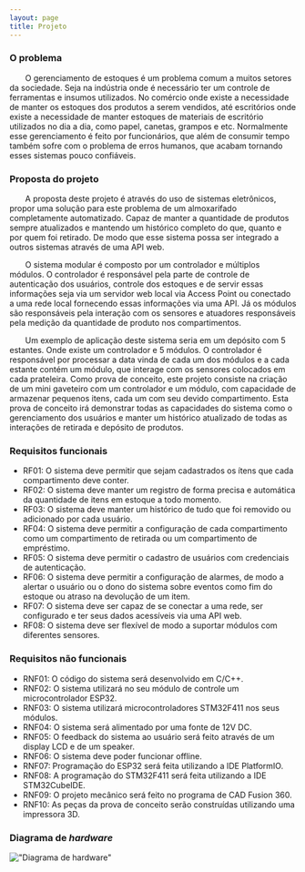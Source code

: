 ```yaml
---
layout: page
title: Projeto
---
```


### O problema

&nbsp;&nbsp;&nbsp;&nbsp;&nbsp;&nbsp; O gerenciamento de estoques é um problema comum a muitos setores da sociedade. Seja na indústria onde é necessário ter um controle de ferramentas e insumos utilizados. No comércio onde existe a necessidade de manter os estoques dos produtos a serem vendidos, até escritórios onde existe a necessidade de manter estoques de materiais de escritório utilizados no dia a dia, como papel, canetas, grampos e etc. Normalmente esse gerenciamento é feito por funcionários, que além de consumir tempo também sofre com o problema de erros humanos, que acabam tornando esses sistemas pouco confiáveis.


### Proposta do projeto

&nbsp;&nbsp;&nbsp;&nbsp;&nbsp;&nbsp; A proposta deste projeto é através do uso de sistemas eletrônicos, propor uma solução para este problema de um almoxarifado completamente automatizado. Capaz de manter a quantidade de produtos sempre atualizados e mantendo um histórico completo do que, quanto e por quem foi retirado. De modo que esse sistema possa ser integrado a outros sistemas através de uma API web. 
 
&nbsp;&nbsp;&nbsp;&nbsp;&nbsp;&nbsp; O sistema modular é composto por  um controlador e múltiplos módulos. O controlador  é responsável pela parte de controle de autenticação dos usuários, controle dos estoques e de servir essas informações seja via um servidor web local via Access Point ou conectado a uma rede local fornecendo essas informações via uma API. Já os módulos são responsáveis pela interação com os sensores e atuadores responsáveis pela medição da quantidade de produto nos compartimentos.

&nbsp;&nbsp;&nbsp;&nbsp;&nbsp;&nbsp; Um exemplo de aplicação deste sistema seria em um depósito com 5 estantes. Onde existe um controlador e 5 módulos. O controlador é responsável por processar a data vinda de cada um dos módulos e a cada estante contém um módulo, que interage com os sensores colocados em cada prateleira.
Como prova de conceito, este projeto consiste na criação de um mini gaveteiro com um controlador e um módulo, com capacidade de armazenar pequenos itens, cada um com seu devido compartimento. Esta prova de conceito irá demonstrar todas as capacidades do sistema como o gerenciamento dos usuários e manter um histórico atualizado de todas as interações de retirada e depósito de produtos. 


### Requisitos funcionais

- RF01: O sistema deve permitir que sejam cadastrados os ítens que cada compartimento deve conter.
- RF02: O sistema deve manter um registro de forma precisa e automática da quantidade de itens em estoque a todo momento.
- RF03: O sistema deve manter um histórico de tudo que foi removido ou adicionado por cada usuário.
- RF04: O sistema deve permitir a configuração de cada compartimento como um compartimento de retirada ou um compartimento de empréstimo.
- RF05: O sistema deve permitir o cadastro de usuários com credenciais de autenticação.
- RF06: O sistema deve permitir a configuração de alarmes, de modo a alertar o usuário ou o dono do sistema sobre eventos como fim do estoque ou atraso na devolução de um item.
- RF07: O sistema deve ser capaz de se conectar a uma rede, ser configurado e ter seus dados acessíveis via uma API web.
- RF08: O sistema deve ser flexível de modo a suportar módulos com diferentes sensores.


### Requisitos não funcionais

- RNF01: O código do sistema será desenvolvido em C/C++.
- RNF02: O sistema utilizará no seu módulo de controle um microcontrolador ESP32.
- RNF03: O sistema utilizará microcontroladores STM32F411 nos seus módulos.
- RNF04: O sistema será alimentado por uma fonte de 12V DC.
- RNF05: O feedback do sistema ao usuário será feito através de um display LCD e de um speaker.
- RNF06: O sistema deve poder funcionar offline.
- RNF07: Programação do ESP32 será feita utilizando a IDE PlatformIO.
- RNF08: A programação do STM32F411 será feita utilizando a IDE STM32CubeIDE.
- RNF09: O projeto mecânico será feito no programa de CAD Fusion 360.
- RNF10: As peças da prova de conceito serão construídas utilizando uma impressora 3D.

### Diagrama de _hardware_

!["Diagrama de hardware"]([https://drive.google.com/file/d/1637p5Ph-FKuEVWlxAOyuatmGk0kmuQsV/view?usp=sharing](https://drive.google.com/file/d/1637p5Ph-FKuEVWlxAOyuatmGk0kmuQsV/view?usp=sharing))



